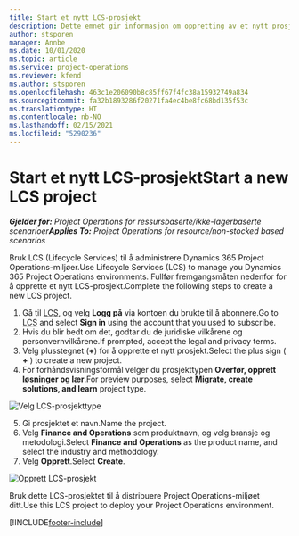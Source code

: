 ```yaml
---
title: Start et nytt LCS-prosjekt
description: Dette emnet gir informasjon om oppretting av et nytt prosjekt i LCS for Project Operations-miljøet.
author: stsporen
manager: Annbe
ms.date: 10/01/2020
ms.topic: article
ms.service: project-operations
ms.reviewer: kfend
ms.author: stsporen
ms.openlocfilehash: 463c1e206090b8c85ff67f4fc38a15932749a834
ms.sourcegitcommit: fa32b1893286f20271fa4ec4be8fc68bd135f53c
ms.translationtype: HT
ms.contentlocale: nb-NO
ms.lasthandoff: 02/15/2021
ms.locfileid: "5290236"
---
```

# <a name="start-a-new-lcs-project"></a><span data-ttu-id="0b68b-103">Start et nytt LCS-prosjekt</span><span class="sxs-lookup"><span data-stu-id="0b68b-103">Start a new LCS project</span></span>

<span data-ttu-id="0b68b-104">_**Gjelder for:** Project Operations for ressursbaserte/ikke-lagerbaserte scenarioer_</span><span class="sxs-lookup"><span data-stu-id="0b68b-104">_**Applies To:** Project Operations for resource/non-stocked based scenarios_</span></span>

<span data-ttu-id="0b68b-105">Bruk LCS (Lifecycle Services) til å administrere Dynamics 365 Project Operations-miljøer.</span><span class="sxs-lookup"><span data-stu-id="0b68b-105">Use Lifecycle Services (LCS) to manage you Dynamics 365 Project Operations environments.</span></span> <span data-ttu-id="0b68b-106">Fullfør fremgangsmåten nedenfor for å opprette et nytt LCS-prosjekt.</span><span class="sxs-lookup"><span data-stu-id="0b68b-106">Complete the following steps to create a new LCS project.</span></span>

1. <span data-ttu-id="0b68b-107">Gå til [LCS](https://lcs.dynamics.com/Logon/Index), og velg **Logg på** via kontoen du brukte til å abonnere.</span><span class="sxs-lookup"><span data-stu-id="0b68b-107">Go to [LCS](https://lcs.dynamics.com/Logon/Index) and select **Sign in** using the account that you used to subscribe.</span></span>
2. <span data-ttu-id="0b68b-108">Hvis du blir bedt om det, godtar du de juridiske vilkårene og personvernvilkårene.</span><span class="sxs-lookup"><span data-stu-id="0b68b-108">If prompted, accept the legal and privacy terms.</span></span>
3. <span data-ttu-id="0b68b-109">Velg plusstegnet (**+**) for å opprette et nytt prosjekt.</span><span class="sxs-lookup"><span data-stu-id="0b68b-109">Select the plus sign ( **+** ) to create a new project.</span></span>
4. <span data-ttu-id="0b68b-110">For forhåndsvisningsformål velger du prosjekttypen **Overfør, opprett løsninger og lær**.</span><span class="sxs-lookup"><span data-stu-id="0b68b-110">For preview purposes, select **Migrate, create solutions, and learn** project type.</span></span>

  ![Velg LCS-prosjekttype](./media/create-lcs-1.png)

5. <span data-ttu-id="0b68b-112">Gi prosjektet et navn.</span><span class="sxs-lookup"><span data-stu-id="0b68b-112">Name the project.</span></span> 
6. <span data-ttu-id="0b68b-113">Velg **Finance and Operations** som produktnavn, og velg bransje og metodologi.</span><span class="sxs-lookup"><span data-stu-id="0b68b-113">Select **Finance and Operations** as the product name, and select the industry and methodology.</span></span> 
7. <span data-ttu-id="0b68b-114">Velg **Opprett**.</span><span class="sxs-lookup"><span data-stu-id="0b68b-114">Select **Create**.</span></span>

![Opprett LCS-prosjekt](./media/create-lcs-2.png)

<span data-ttu-id="0b68b-116">Bruk dette LCS-prosjektet til å distribuere Project Operations-miljøet ditt.</span><span class="sxs-lookup"><span data-stu-id="0b68b-116">Use this LCS project to deploy your Project Operations environment.</span></span>



[!INCLUDE[footer-include](../includes/footer-banner.md)]